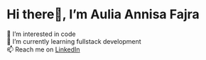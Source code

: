 # Hi there👋, I’m Aulia Annisa Fajra  
👀 I’m interested in code  
🌱 I’m currently learning fullstack development  
📫 Reach me on [LinkedIn](https://www.linkedin.com/in/aulia-annisa-fajra-303f127/)  

<!---
auliannisafjra/auliannisafjra is a ✨ special ✨ repository because its `README.md` (this file) appears on your GitHub profile.
You can click the Preview link to take a look at your changes.
--->
